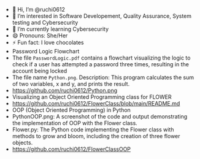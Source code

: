 - 👋 Hi, I’m @ruchi0612
- 👀 I’m interested in Software Developement, Quality Assurance, System testing and Cybersecurity
- 🌱 I’m currently learning Cybersecurity
- 😄 Pronouns: She/Her
- ⚡ Fun fact: I love chocolates 
- Password Logic Flowchart 
- The file `PasswordLogic.pdf` contains a flowchart visualizing the logic to check if a user has attempted a password three times, resulting in the account being locked
- The file name `Python.png`. Description: This program calculates the sum of two variables, x and y, and prints the result.
- https://github.com/ruchi0612/Python.png
- Visualizing an Object Oriented Programming class for FLOWER
- https://github.com/ruchi0612/FlowerClass/blob/main/README.md
- OOP (Object Oriented Programming) in Python
- PythonOOP.png: A screenshot of the code and output demonstrating the implementation of OOP with the Flower class.
- Flower.py: The Python code implementing the Flower class with methods to grow and bloom, including the creation of three flower objects.
- https://github.com/ruchi0612/FlowerClassOOP
